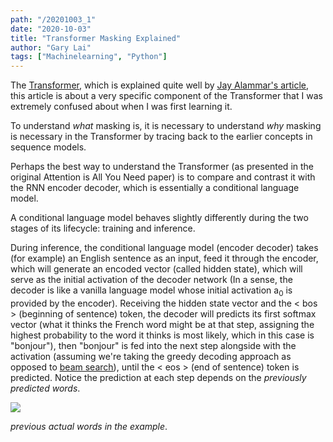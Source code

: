 ```yaml
---
path: "/20201003_1"
date: "2020-10-03"
title: "Transformer Masking Explained"
author: "Gary Lai"
tags: ["Machinelearning", "Python"]
---
```


The <u>[Transformer](https://arxiv.org/abs/1706.03762)</u>, which is explained quite well by <u>[Jay Alammar's article](http://jalammar.github.io/illustrated-transformer/)</u>, this article is about a very specific component of the Transformer that I was extremely confused about when I was first learning it.

To understand _what_ masking is, it is necessary to understand _why_ masking is necessary in the Transformer by tracing back to the earlier concepts in sequence models.

Perhaps the best way to understand the Transformer (as presented in the original Attention is All You Need paper) is to compare and contrast it with the RNN encoder decoder, which is essentially a conditional language model.

A conditional language model behaves slightly differently during the two stages of its lifecycle: training and inference.

During inference, the conditional language model (encoder decoder) takes (for example) an English sentence as an input, feed it through the encoder, which will generate an encoded vector (called hidden state), which will serve as the initial activation of the decoder network (In a sense, the decoder is like a vanilla language model whose initial activation a<sub>0</sub> is provided by the encoder). Receiving the hidden state vector and the < bos > (beginning of sentence) token, the decoder will predicts its first softmax vector (what it thinks the French word might be at that step, assigning the highest probability to the word it thinks is most likely, which in this case is "bonjour"), then "bonjour" is fed into the next step alongside with the activation (assuming we're taking the greedy decoding approach as opposed to <u>[beam search](https://www.youtube.com/watch?v=RLWuzLLSIgw)</u>), until the < eos > (end of sentence) token is predicted. Notice the prediction at each step depends on the _previously predicted words_.

![](/images/20201003_1/.png)

_previous actual words in the example_.
